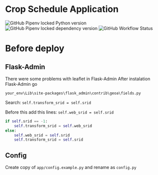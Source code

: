 # Crop Schedule Application

![GitHub Pipenv locked Python version](https://img.shields.io/github/pipenv/locked/python-version/AgroDevUZ/ekinjoylash?color=green&label=Python&logo=python&logoColor=white&style=flat-square)
![GitHub Pipenv locked dependency version](https://img.shields.io/github/pipenv/locked/dependency-version/AgroDevUz/ekinjoylash/flask?color=green&label=Flask&logo=flask&style=flat-square)
![GitHub Workflow Status](https://img.shields.io/github/workflow/status/AgroDevUz/ekinjoylash/Unittest?logo=github&style=flat-square&color=green)
# Before deploy

## Flask-Admin
There were some problems with leaflet in Flask-Admin
After instalation Flask-Admin go

`your_env\Lib\site-packages\flask_admin\contrib\geoa\fields.py`

Search: `self.transform_srid = self.srid`

Before this add this lines: `self.web_srid = self.srid`

```python
if self.srid == -1:
    self.transform_srid = self.web_srid
else:
    self.web_srid = self.srid
    self.transform_srid = self.srid
```

## Config
Create copy of `app/config.example.py` and rename as `config.py`

